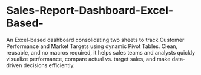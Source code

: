 # Sales-Report-Dashboard-Excel-Based-
An Excel-based dashboard consolidating two sheets to track Customer Performance and Market Targets using dynamic Pivot Tables. Clean, reusable, and no macros required, it helps sales teams and analysts quickly visualize performance, compare actual vs. target sales, and make data-driven decisions efficiently.
